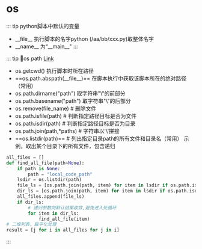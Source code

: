 # os

::: tip 
python脚本中默认的变量
- \_\_file__ 执行脚本的名字python  (/aa/bb/xxx.py)取整体名字 
- \_\_name__  为“_\_main__"
:::

::: tip 💌os path
[Link](https://zhuanlan.zhihu.com/p/388550931)
- os.getcwd() 执行脚本时所在路径
- ==os.path.abspath(\_\_file__)== 在脚本执行中获取该脚本所在的绝对路径（常用）
- os.path.dirname("path") 取字符串"\\"的前部分
- os.path.basename("path")  取字符串"\\"的后部分
- os.remove(file_name)                # 删除文件
- os.path.isfile(path)                # 判断指定路径目标是否为文件
- os.path.isdir(path)                 # 判断指定路径目标是否为目录
- os.path.join(path,*paths)           # 字符串以'\\'拼接
- ==os.listdir(path)==                    # 列出指定目录path的所有文件和目录名（常用）
示例，取出某个目录下的所有文件，包含递归
```python
all_files = []
def find_all_file(path=None):
    if path is None:
        path = "local_code_path"
    lsdir = os.listdir(path)
    file_ls = [os.path.join(path, item) for item in lsdir if os.path.isfile(os.path.join(path, item))]
    dir_ls = [os.path.join(path, item) for item in lsdir if os.path.isdir(os.path.join(path, item))]
    all_files.append(file_ls)
    if dir_ls:
        # 递归参数向默认结果收敛,避免进入死循环
        for item in dir_ls:
            find_all_file(item)
# 二维列表，扁平化处理
result = [j for i in all_files for j in i]
```


:::

